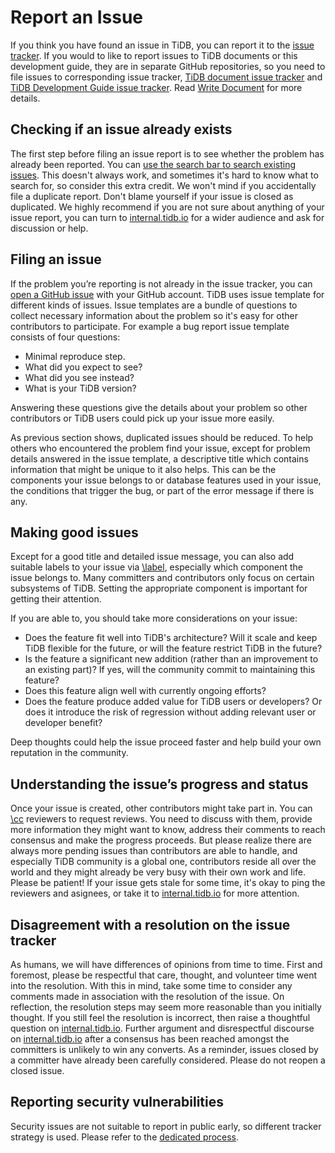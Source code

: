 # Report an Issue

If you think you have found an issue in TiDB, you can report it to the [issue tracker](https://github.com/pingcap/tidb/issues). If you would to like to report issues to TiDB documents or this development guide, they are in separate GitHub repositories, so you need to file issues to corresponding issue tracker, [TiDB document issue tracker](https://github.com/pingcap/docs/issues) and [TiDB Development Guide issue tracker](https://github.com/pingcap/tidb-dev-guide/issues). Read [Write Document](write-document.md) for more details.

## Checking if an issue already exists

The first step before filing an issue report is to see whether the problem has already been reported. You can [use the search bar to search existing issues](https://docs.github.com/en/github/administering-a-repository/finding-information-in-a-repository/using-search-to-filter-issues-and-pull-requests). This doesn't always work, and sometimes it's hard to know what to search for, so consider this extra credit. We won't mind if you accidentally file a duplicate report. Don't blame yourself if your issue is closed as duplicated. We highly recommend if you are not sure about anything of your issue report, you can turn to [internal.tidb.io](https://internals.tidb.io) for a wider audience and ask for discussion or help.

## Filing an issue

If the problem you’re reporting is not already in the issue tracker, you can [open a GitHub issue](https://docs.github.com/en/issues/tracking-your-work-with-issues/creating-an-issue) with your GitHub account. TiDB uses issue template for different kinds of issues. Issue templates are a bundle of questions to collect necessary information about the problem so it's easy for other contributors to participate. For example a bug report issue template consists of four questions:

  - Minimal reproduce step.
  - What did you expect to see?
  - What did you see instead?
  - What is your TiDB version?

Answering these questions give the details about your problem so other contributors or TiDB users could pick up your issue more easily. 

As previous section shows, duplicated issues should be reduced. To help others who encountered the problem find your issue, except for problem details answered in the issue template, a descriptive title which contains information that might be unique to it also helps. This can be the components your issue belongs to or database features used in your issue, the conditions that trigger the bug, or part of the error message if there is any. 

## Making good issues

Except for a good title and detailed issue message, you can also add suitable labels to your issue via [\label](https://prow.tidb.io/command-help?repo=pingcap%2Ftidb#type), especially which component the issue belongs to. Many committers and contributors only focus on certain subsystems of TiDB. Setting the appropriate component is important for getting their attention.

If you are able to, you should take more considerations on your issue:

  - Does the feature fit well into TiDB's architecture? Will it scale and keep TiDB flexible for the future, or will the feature restrict TiDB in the future?
  - Is the feature a significant new addition (rather than an improvement to an existing part)? If yes, will the community commit to maintaining this feature?
  - Does this feature align well with currently ongoing efforts?
  - Does the feature produce added value for TiDB users or developers? Or does it introduce the risk of regression without adding relevant user or developer benefit? 

Deep thoughts could help the issue proceed faster and help build your own reputation in the community.

## Understanding the issue’s progress and status

Once your issue is created, other contributors might take part in. You can [\cc](https://prow.tidb.io/command-help?repo=pingcap%2Ftidb#cc) reviewers to request reviews. You need to discuss with them, provide more information they might want to know, address their comments to reach consensus and make the progress proceeds. But please realize there are always more pending issues than contributors are able to handle, and especially TiDB community is a global one, contributors reside all over the world and they might already be very busy with their own work and life. Please be patient! If your issue gets stale for some time, it's okay to ping the reviewers and asignees, or take it to [internal.tidb.io](https://internals.tidb.io) for more attention.

## Disagreement with a resolution on the issue tracker

As humans, we will have differences of opinions from time to time. First and foremost, please be respectful that care, thought, and volunteer time went into the resolution.
With this in mind, take some time to consider any comments made in association with the resolution of the issue. On reflection, the resolution steps may seem more reasonable than you initially thought.
If you still feel the resolution is incorrect, then raise a thoughtful question on [internal.tidb.io](https://internals.tidb.io). Further argument and disrespectful discourse on [internal.tidb.io](https://internals.tidb.io) after a consensus has been reached amongst the committers is unlikely to win any converts.
As a reminder, issues closed by a committer have already been carefully considered. Please do not reopen a closed issue.

## Reporting security vulnerabilities 

Security issues are not suitable to report in public early, so different tracker strategy is used. Please refer to the [dedicated process](https://github.com/pingcap/tidb/security/policy).
